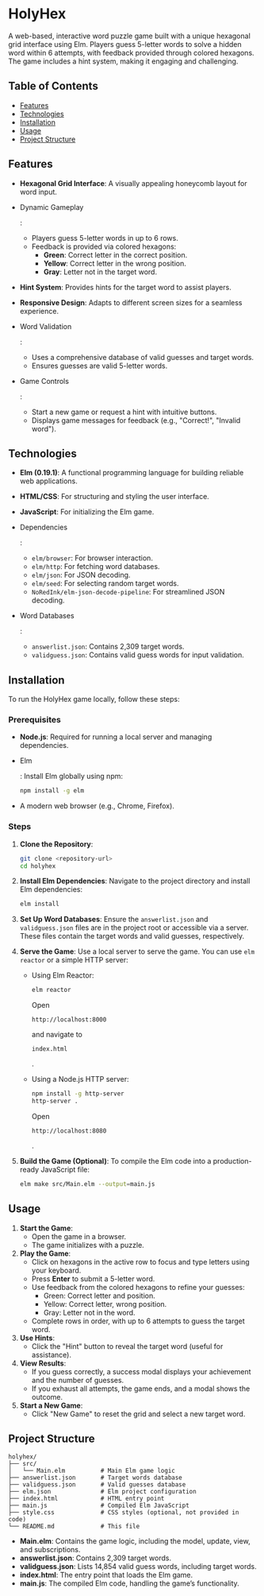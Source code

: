 # HolyHex

A web-based, interactive word puzzle game built with a unique hexagonal grid interface using Elm. Players guess 5-letter words to solve a hidden word within 6 attempts, with feedback provided through colored hexagons. The game includes a hint system, making it engaging and challenging.

## Table of Contents

- [Features](https://grok.com/chat/e653fd46-50d2-4c4e-a99f-b0aae30dc802?referrer=website#features)
- [Technologies](https://grok.com/chat/e653fd46-50d2-4c4e-a99f-b0aae30dc802?referrer=website#technologies)
- [Installation](https://grok.com/chat/e653fd46-50d2-4c4e-a99f-b0aae30dc802?referrer=website#installation)
- [Usage](https://grok.com/chat/e653fd46-50d2-4c4e-a99f-b0aae30dc802?referrer=website#usage)
- [Project Structure](https://grok.com/chat/e653fd46-50d2-4c4e-a99f-b0aae30dc802?referrer=website#project-structure)

## Features

- **Hexagonal Grid Interface**: A visually appealing honeycomb layout for word input.

- Dynamic Gameplay

  :

  - Players guess 5-letter words in up to 6 rows.
  - Feedback is provided via colored hexagons:
    - **Green**: Correct letter in the correct position.
    - **Yellow**: Correct letter in the wrong position.
    - **Gray**: Letter not in the target word.

- **Hint System**: Provides hints for the target word to assist players.

- **Responsive Design**: Adapts to different screen sizes for a seamless experience.

- Word Validation

  :

  - Uses a comprehensive database of valid guesses and target words.
  - Ensures guesses are valid 5-letter words.

- Game Controls

  :

  - Start a new game or request a hint with intuitive buttons.
  - Displays game messages for feedback (e.g., "Correct!", "Invalid word").

## Technologies

- **Elm (0.19.1)**: A functional programming language for building reliable web applications.

- **HTML/CSS**: For structuring and styling the user interface.

- **JavaScript**: For initializing the Elm game.

- Dependencies

  :

  - `elm/browser`: For browser interaction.
  - `elm/http`: For fetching word databases.
  - `elm/json`: For JSON decoding.
  - `elm/seed`: For selecting random target words.
  - `NoRedInk/elm-json-decode-pipeline`: For streamlined JSON decoding.

- Word Databases

  :

  - `answerlist.json`: Contains 2,309 target words.
  - `validguess.json`: Contains valid guess words for input validation.

## Installation

To run the HolyHex game locally, follow these steps:

### Prerequisites

- **Node.js**: Required for running a local server and managing dependencies.

- Elm

  : Install Elm globally using npm:

  ```bash
  npm install -g elm
  ```

- A modern web browser (e.g., Chrome, Firefox).

### Steps

1. **Clone the Repository**:

   ```bash
   git clone <repository-url>
   cd holyhex
   ```

2. **Install Elm Dependencies**:
   Navigate to the project directory and install Elm dependencies:

   ```bash
   elm install
   ```

3. **Set Up Word Databases**:
   Ensure the `answerlist.json` and `validguess.json` files are in the project root or accessible via a server. These files contain the target words and valid guesses, respectively.

4. **Serve the Game**:
   Use a local server to serve the game. You can use `elm reactor` or a simple HTTP server:

   - Using Elm Reactor:

     ```bash
     elm reactor
     ```

     Open 

     ```
     http://localhost:8000
     ```

      and navigate to 

     ```
     index.html
     ```

     .

   - Using a Node.js HTTP server:

     ```bash
     npm install -g http-server
     http-server .
     ```

     Open 

     ```
     http://localhost:8080
     ```

     .

5. **Build the Game (Optional)**:
   To compile the Elm code into a production-ready JavaScript file:

   ```bash
   elm make src/Main.elm --output=main.js
   ```

## Usage

1. **Start the Game**:
   - Open the game in a browser.
   - The game initializes with a puzzle.
2. **Play the Game**:
   - Click on hexagons in the active row to focus and type letters using your keyboard.
   - Press **Enter** to submit a 5-letter word.
   - Use feedback from the colored hexagons to refine your guesses:
     - Green: Correct letter and position.
     - Yellow: Correct letter, wrong position.
     - Gray: Letter not in the word.
   - Complete rows in order, with up to 6 attempts to guess the target word.
3. **Use Hints**:
   - Click the "Hint" button to reveal the target word (useful for assistance).
4. **View Results**:
   - If you guess correctly, a success modal displays your achievement and the number of guesses.
   - If you exhaust all attempts, the game ends, and a modal shows the outcome.
5. **Start a New Game**:
   - Click "New Game" to reset the grid and select a new target word.

## Project Structure

```
holyhex/
├── src/
│   └── Main.elm          # Main Elm game logic
├── answerlist.json       # Target words database
├── validguess.json       # Valid guesses database
├── elm.json              # Elm project configuration
├── index.html            # HTML entry point
├── main.js               # Compiled Elm JavaScript
├── style.css             # CSS styles (optional, not provided in code)
└── README.md             # This file
```

- **Main.elm**: Contains the game logic, including the model, update, view, and subscriptions.
- **answerlist.json**: Contains 2,309 target words.
- **validguess.json**: Lists 14,854 valid guess words, including target words.
- **index.html**: The entry point that loads the Elm game.
- **main.js**: The compiled Elm code, handling the game’s functionality.

